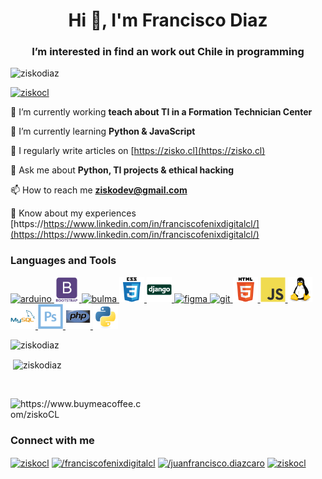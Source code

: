 <h1 align="center">Hi 👋, I'm Francisco Diaz</h1>
<h3 align="center">I’m interested in find an work out Chile in programming</h3>

<p align="left"> <img src="https://komarev.com/ghpvc/?username=ziskodiaz&label=Profile%20views&color=0e75b6&style=flat" alt="ziskodiaz" /> </p>

<p align="left"> <a href="https://twitter.com/ziskocl" target="blank"><img src="https://img.shields.io/twitter/follow/ziskocl?logo=twitter&style=for-the-badge" alt="ziskocl" /></a> </p>

🔭 I’m currently working **teach about TI in a Formation Technician Center**

🌱 I’m currently learning **Python & JavaScript**

📝 I regularly write articles on [https://zisko.cl](https://zisko.cl)

💬 Ask me about **Python, TI projects & ethical hacking**

📫 How to reach me **ziskodev@gmail.com**

📄 Know about my experiences [https://https://www.linkedin.com/in/franciscofenixdigitalcl/](https://https://www.linkedin.com/in/franciscofenixdigitalcl/)


<h3 align="left">Languages and Tools</h3>
<p align="left"> <a href="https://www.arduino.cc/" target="_blank"> <img src="https://cdn.worldvectorlogo.com/logos/arduino-1.svg" alt="arduino" width="40" height="40"/> </a> <a href="https://getbootstrap.com" target="_blank"> <img src="https://raw.githubusercontent.com/devicons/devicon/master/icons/bootstrap/bootstrap-plain-wordmark.svg" alt="bootstrap" width="40" height="40"/> </a> <a href="https://bulma.io/" target="_blank"> <img src="https://raw.githubusercontent.com/gilbarbara/logos/804dc257b59e144eaca5bc6ffd16949752c6f789/logos/bulma.svg" alt="bulma" width="40" height="40"/> </a> <a href="https://www.w3schools.com/css/" target="_blank"> <img src="https://raw.githubusercontent.com/devicons/devicon/master/icons/css3/css3-original-wordmark.svg" alt="css3" width="40" height="40"/> </a> <a href="https://www.djangoproject.com/" target="_blank"> <img src="https://raw.githubusercontent.com/devicons/devicon/master/icons/django/django-original.svg" alt="django" width="40" height="40"/> </a> <a href="https://www.figma.com/" target="_blank"> <img src="https://www.vectorlogo.zone/logos/figma/figma-icon.svg" alt="figma" width="40" height="40"/> </a> <a href="https://git-scm.com/" target="_blank"> <img src="https://www.vectorlogo.zone/logos/git-scm/git-scm-icon.svg" alt="git" width="40" height="40"/> </a> <a href="https://www.w3.org/html/" target="_blank"> <img src="https://raw.githubusercontent.com/devicons/devicon/master/icons/html5/html5-original-wordmark.svg" alt="html5" width="40" height="40"/> </a> <a href="https://developer.mozilla.org/en-US/docs/Web/JavaScript" target="_blank"> <img src="https://raw.githubusercontent.com/devicons/devicon/master/icons/javascript/javascript-original.svg" alt="javascript" width="40" height="40"/> </a> <a href="https://www.linux.org/" target="_blank"> <img src="https://raw.githubusercontent.com/devicons/devicon/master/icons/linux/linux-original.svg" alt="linux" width="40" height="40"/> </a> <a href="https://www.mysql.com/" target="_blank"> <img src="https://raw.githubusercontent.com/devicons/devicon/master/icons/mysql/mysql-original-wordmark.svg" alt="mysql" width="40" height="40"/> </a> <a href="https://www.photoshop.com/en" target="_blank"> <img src="https://raw.githubusercontent.com/devicons/devicon/master/icons/photoshop/photoshop-line.svg" alt="photoshop" width="40" height="40"/> </a> <a href="https://www.php.net" target="_blank"> <img src="https://raw.githubusercontent.com/devicons/devicon/master/icons/php/php-original.svg" alt="php" width="40" height="40"/> </a> <a href="https://www.python.org" target="_blank"> <img src="https://raw.githubusercontent.com/devicons/devicon/master/icons/python/python-original.svg" alt="python" width="40" height="40"/> </a> </p>

<p><img align="left" src="https://github-readme-stats.vercel.app/api/top-langs?username=ziskodiaz&show_icons=true&locale=en&layout=compact" alt="ziskodiaz" /></p>
<br>
<p>&nbsp;<img align="center" src="https://github-readme-stats.vercel.app/api?username=ziskodiaz&show_icons=true&locale=en" alt="ziskodiaz" /></p>
<br>
<p><a href="https://www.buymeacoffee.com/https://www.buymeacoffee.com/ziskoCL"> <img align="left" src="https://cdn.buymeacoffee.com/buttons/v2/default-yellow.png" height="50" width="210" alt="https://www.buymeacoffee.com/ziskoCL" /></a></p>
<br>
<br>
<h3 align="left">Connect with me</h3>
<p align="left">
<a href="https://twitter.com/ziskocl" target="blank"><img align="center" src="https://raw.githubusercontent.com/rahuldkjain/github-profile-readme-generator/master/src/images/icons/Social/twitter.svg" alt="ziskocl" height="30" width="40" /></a>
<a href="https://linkedin.com/in/franciscofenixdigitalcl" target="blank"><img align="center" src="https://raw.githubusercontent.com/rahuldkjain/github-profile-readme-generator/master/src/images/icons/Social/linked-in-alt.svg" alt="/franciscofenixdigitalcl" height="30" width="40" /></a>
<a href="https://fb.com/juanfrancisco.diazcaro" target="blank"><img align="center" src="https://raw.githubusercontent.com/rahuldkjain/github-profile-readme-generator/master/src/images/icons/Social/facebook.svg" alt="/juanfrancisco.diazcaro" height="30" width="40" /></a>
<a href="https://instagram.com/zisko.cl" target="blank"><img align="center" src="https://raw.githubusercontent.com/rahuldkjain/github-profile-readme-generator/master/src/images/icons/Social/instagram.svg" alt="ziskocl" height="30" width="40" /></a>
</p>
